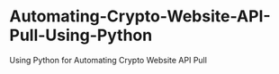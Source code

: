 # Automating-Crypto-Website-API-Pull-Using-Python
Using Python  for Automating Crypto Website API Pull 
